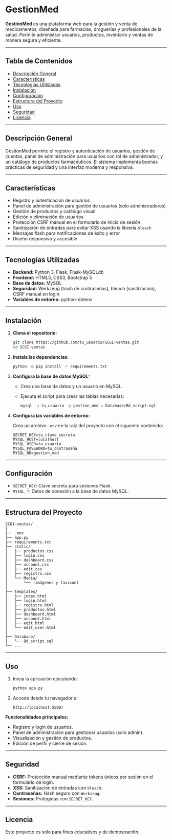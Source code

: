 
# GestionMed

**GestionMed** es una plataforma web para la gestión y venta de medicamentos, diseñada para farmacias, droguerías y profesionales de la salud. Permite administrar usuarios, productos, inventario y ventas de manera segura y eficiente.

---

## Tabla de Contenidos

- [Descripción General](#descripción-general)
- [Características](#características)
- [Tecnologías Utilizadas](#tecnologías-utilizadas)
- [Instalación](#instalación)
- [Configuración](#configuración)
- [Estructura del Proyecto](#estructura-del-proyecto)
- [Uso](#uso)
- [Seguridad](#seguridad)
- [Licencia](#licencia)

---

## Descripción General

GestionMed permite el registro y autenticación de usuarios, gestión de cuentas, panel de administración para usuarios con rol de administrador, y un catálogo de productos farmacéuticos. El sistema implementa buenas prácticas de seguridad y una interfaz moderna y responsiva.

---

## Características

- Registro y autenticación de usuarios
- Panel de administración para gestión de usuarios (solo administradores)
- Gestión de productos y catálogo visual
- Edición y eliminación de usuarios
- Protección CSRF manual en el formulario de inicio de sesión
- Sanitización de entradas para evitar XSS usando la librería `bleach`
- Mensajes flash para notificaciones de éxito y error
- Diseño responsivo y accesible

---

## Tecnologías Utilizadas

- **Backend:** Python 3, Flask, Flask-MySQLdb  
- **Frontend:** HTML5, CSS3, Bootstrap 5  
- **Base de datos:** MySQL  
- **Seguridad:** Werkzeug (hash de contraseñas), bleach (sanitización), CSRF manual en login  
- **Variables de entorno:** python-dotenv

---

## Instalación

1. **Clona el repositorio:**

   ```bash
   git clone https://github.com/tu_usuario/SCGI-ventas.git
   cd SCGI-ventas
   ```

2. **Instala las dependencias:**

   ```bash
   python -m pip install -r requirements.txt
   ```

3. **Configura la base de datos MySQL:**

   - Crea una base de datos y un usuario en MySQL.
   - Ejecuta el script para crear las tablas necesarias:

     ```bash
     mysql -u tu_usuario -p gestion_med < Database/Bd_script.sql
     ```

4. **Configura las variables de entorno:**

   Crea un archivo `.env` en la raíz del proyecto con el siguiente contenido:

   ```env
   SECRET_KEY=tu_clave_secreta
   MYSQL_HOST=localhost
   MYSQL_USER=tu_usuario
   MYSQL_PASSWORD=tu_contraseña
   MYSQL_DB=gestion_med
   ```

---

## Configuración

- `SECRET_KEY`: Clave secreta para sesiones Flask.
- `MYSQL_*`: Datos de conexión a la base de datos MySQL.

---

## Estructura del Proyecto

```
SCGI-ventas/
│
├── .env
├── app.py
├── requirements.txt
├── static/
│   ├── productos.css
│   ├── login.css
│   ├── dashboard.css
│   ├── account.css
│   ├── edit.css
│   ├── registro.css
│   └── Media/
│       └── (imágenes y favicon)
│
├── templates/
│   ├── index.html
│   ├── login.html
│   ├── registro.html
│   ├── productos.html
│   ├── dashboard.html
│   ├── account.html
│   ├── edit.html
│   └── edit_user.html
│
├── Database/
│   └── Bd_script.sql
└── ...
```

---

## Uso

1. Inicia la aplicación ejecutando:

   ```bash
   python app.py
   ```

2. Accede desde tu navegador a:

   ```
   http://localhost:5000/
   ```

**Funcionalidades principales:**

- Registro y login de usuarios.
- Panel de administración para gestionar usuarios (solo admin).
- Visualización y gestión de productos.
- Edición de perfil y cierre de sesión.

---

## Seguridad

- **CSRF:** Protección manual mediante tokens únicos por sesión en el formulario de login.
- **XSS:** Sanitización de entradas con `bleach`.
- **Contraseñas:** Hash seguro con `Werkzeug`.
- **Sesiones:** Protegidas con `SECRET_KEY`.

---

## Licencia

Este proyecto es solo para fines educativos y de demostración.
